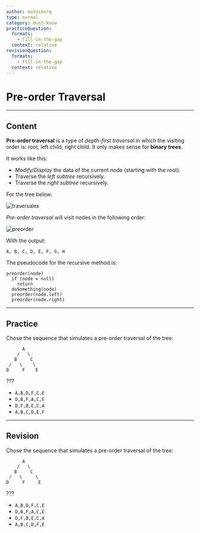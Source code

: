 ```yaml
---
author: mihaiberq
type: normal
category: must-know
practiceQuestion:
  formats:
    - fill-in-the-gap
  context: relative
revisionQuestion:
  formats:
    - fill-in-the-gap
  context: relative
---
```


# Pre-order Traversal


---

## Content

**Pre-order traversal** is a type of *depth-first traversal* in which the visiting order is: root, left child, right child. It only makes sense for **binary trees**.

It works like this:

- *Modify/Display* the data of the current node (starting with the root).
- Traverse the *left subtree* recursively.
- Traverse the *right subtree* recursively.

For the tree below:

![traversalex](https://img.enkipro.com/a60c49e26c0b710b7fd170527d2adf93.png)

*Pre-order traversal* will visit nodes in the following order:

![preorder](https://img.enkipro.com/508bf94856560067c2a843ea7e3e2185.png)

With the output:

```plain-text
A, B, C, D, E, F, G, H
```

The pseudocode for the recursive method is:

```plain-text
preorder(node)
  if (node = null)
    return
  doSomething(node)
  preorder(node.left)
  preorder(node.right)
```


---

## Practice

Chose the sequence that simulates a pre-order traversal of the tree:

```plain-text
      A
    /   \
   B     C
 /   \    \
D     F    E
```

???

- `A,B,D,F,C,E`
- `D,B,F,A,C,E`
- `D,F,B,E,C,A`
- `A,B,C,D,E,F`


---

## Revision

Chose the sequence that simulates a pre-order traversal of the tree:

```plain-text
      A
    /   \
   B     C
 /   \     \
D     F     E
```

???

- `A,B,D,F,C,E`
- `D,B,F,A,C,E`
- `D,F,B,E,C,A`
- `A,B,C,D,F,E`
